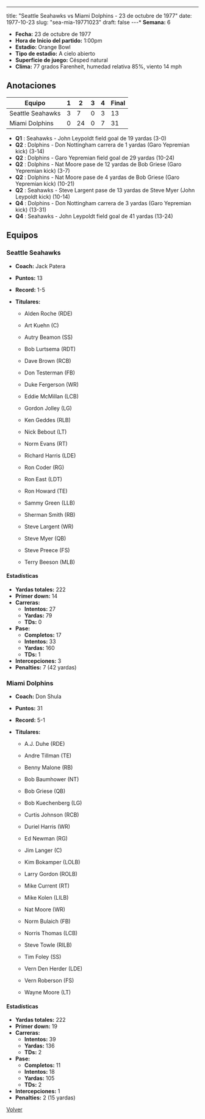 ---
title: "Seattle Seahawks vs Miami Dolphins - 23 de octubre de 1977"
date: 1977-10-23
slug: "sea-mia-19771023"
draft: false
---* **Semana:** 6
* **Fecha:** 23 de octubre de 1977
* **Hora de Inicio del partido:** 1:00pm
* **Estadio:** Orange Bowl
* **Tipo de estadio:** A cielo abierto
* **Superficie de juego:** Césped natural
* **Clima:** 77 grados Farenheit, humedad relativa 85%, viento 14 mph




## Anotaciones
| Equipo | 1 | 2 | 3 | 4 | Final |
|--------|---|---|---|---|-------|
| Seattle Seahawks  | 3 | 7 | 0 | 3  | 13 |
| Miami Dolphins  | 0 | 24 | 0 | 7  | 31 |
* **Q1** : Seahawks - John Leypoldt field goal de 19 yardas (3-0)
* **Q2** : Dolphins - Don Nottingham carrera de 1 yardas (Garo Yepremian kick) (3-14)
* **Q2** : Dolphins - Garo Yepremian field goal de 29 yardas (10-24)
* **Q2** : Dolphins - Nat Moore pase de 12 yardas de Bob Griese (Garo Yepremian kick) (3-7)
* **Q2** : Dolphins - Nat Moore pase de 4 yardas de Bob Griese (Garo Yepremian kick) (10-21)
* **Q2** : Seahawks - Steve Largent pase de 13 yardas de Steve Myer (John Leypoldt kick) (10-14)
* **Q4** : Dolphins - Don Nottingham carrera de 3 yardas (Garo Yepremian kick) (13-31)
* **Q4** : Seahawks - John Leypoldt field goal de 41 yardas (13-24)


## Equipos


### Seattle Seahawks
* **Coach:** Jack Patera
* **Puntos:** 13
* **Record:** 1-5
* **Titulares:** 

  * Alden Roche (RDE) 

  * Art Kuehn (C) 

  * Autry Beamon (SS) 

  * Bob Lurtsema (RDT) 

  * Dave Brown (RCB) 

  * Don Testerman (FB) 

  * Duke Fergerson (WR) 

  * Eddie McMillan (LCB) 

  * Gordon Jolley (LG) 

  * Ken Geddes (RLB) 

  * Nick Bebout (LT) 

  * Norm Evans (RT) 

  * Richard Harris (LDE) 

  * Ron Coder (RG) 

  * Ron East (LDT) 

  * Ron Howard (TE) 

  * Sammy Green (LLB) 

  * Sherman Smith (RB) 

  * Steve Largent (WR) 

  * Steve Myer (QB) 

  * Steve Preece (FS) 

  * Terry Beeson (MLB) 

#### Estadísticas
* **Yardas totales:** 222
* **Primer down:** 14
* **Carreras:**
  * **Intentos:** 27
  * **Yardas:** 79
  * **TDs:** 0
* **Pase:**
  * **Completos:** 17
  * **Intentos:** 33
  * **Yardas:** 160
  * **TDs:** 1
* **Intercepciones:** 3
* **Penalties:** 7 (42 yardas)

### Miami Dolphins
* **Coach:** Don Shula
* **Puntos:** 31
* **Record:** 5-1
* **Titulares:** 

  * A.J. Duhe (RDE) 

  * Andre Tillman (TE) 

  * Benny Malone (RB) 

  * Bob Baumhower (NT) 

  * Bob Griese (QB) 

  * Bob Kuechenberg (LG) 

  * Curtis Johnson (RCB) 

  * Duriel Harris (WR) 

  * Ed Newman (RG) 

  * Jim Langer (C) 

  * Kim Bokamper (LOLB) 

  * Larry Gordon (ROLB) 

  * Mike Current (RT) 

  * Mike Kolen (LILB) 

  * Nat Moore (WR) 

  * Norm Bulaich (FB) 

  * Norris Thomas (LCB) 

  * Steve Towle (RILB) 

  * Tim Foley (SS) 

  * Vern Den Herder (LDE) 

  * Vern Roberson (FS) 

  * Wayne Moore (LT) 

#### Estadísticas
* **Yardas totales:** 222
* **Primer down:** 19
* **Carreras:**
  * **Intentos:** 39
  * **Yardas:** 136
  * **TDs:** 2
* **Pase:**
  * **Completos:** 11
  * **Intentos:** 18
  * **Yardas:** 105
  * **TDs:** 2
* **Intercepciones:** 1
* **Penalties:** 2 (15 yardas)


[Volver](/historia/1977)

